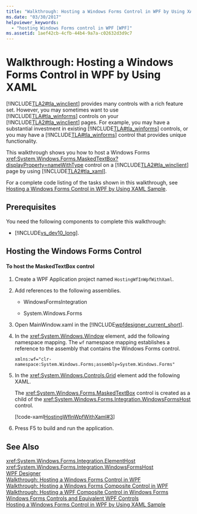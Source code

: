 ```yaml
---
title: "Walkthrough: Hosting a Windows Forms Control in WPF by Using XAML"
ms.date: "03/30/2017"
helpviewer_keywords: 
  - "hosting Windows Forms control in WPF [WPF]"
ms.assetid: 1aef42cb-4cfb-44b4-9a7a-c02632d3d9c7
---
```

# Walkthrough: Hosting a Windows Forms Control in WPF by Using XAML
[!INCLUDE[TLA2#tla_winclient](../../../../includes/tla2sharptla-winclient-md.md)] provides many controls with a rich feature set. However, you may sometimes want to use [!INCLUDE[TLA#tla_winforms](../../../../includes/tlasharptla-winforms-md.md)] controls on your [!INCLUDE[TLA2#tla_winclient](../../../../includes/tla2sharptla-winclient-md.md)] pages. For example, you may have a substantial investment in existing [!INCLUDE[TLA#tla_winforms](../../../../includes/tlasharptla-winforms-md.md)] controls, or you may have a [!INCLUDE[TLA#tla_winforms](../../../../includes/tlasharptla-winforms-md.md)] control that provides unique functionality.  
  
 This walkthrough shows you how to host a Windows Forms <xref:System.Windows.Forms.MaskedTextBox?displayProperty=nameWithType> control on a [!INCLUDE[TLA2#tla_winclient](../../../../includes/tla2sharptla-winclient-md.md)] page by using [!INCLUDE[TLA2#tla_xaml](../../../../includes/tla2sharptla-xaml-md.md)].  
  
 For a complete code listing of the tasks shown in this walkthrough, see [Hosting a Windows Forms Control in WPF by Using XAML Sample](http://go.microsoft.com/fwlink/?LinkID=160000).  
  
## Prerequisites  
 You need the following components to complete this walkthrough:  
  
- [!INCLUDE[vs_dev10_long](../../../../includes/vs-dev10-long-md.md)].  
  
## Hosting the Windows Forms Control  
  
#### To host the MaskedTextBox control  
  
1. Create a WPF Application project named `HostingWfInWpfWithXaml`.  
  
2. Add references to the following assemblies.  
  
   - WindowsFormsIntegration  
  
   - System.Windows.Forms  
  
3. Open MainWindow.xaml in the [!INCLUDE[wpfdesigner_current_short](../../../../includes/wpfdesigner-current-short-md.md)].  
  
4. In the <xref:System.Windows.Window> element, add the following namespace mapping. The `wf` namespace mapping establishes a reference to the assembly that contains the Windows Forms control.  
  
   ```xaml  
   xmlns:wf="clr-namespace:System.Windows.Forms;assembly=System.Windows.Forms"  
   ```  
  
5. In the <xref:System.Windows.Controls.Grid> element add the following XAML.  
  
    The <xref:System.Windows.Forms.MaskedTextBox> control is created as a child of the <xref:System.Windows.Forms.Integration.WindowsFormsHost> control.  
  
    [!code-xaml[HostingWfInWpfWithXaml#3](../../../../samples/snippets/csharp/VS_Snippets_Wpf/HostingWfInWpfWithXaml/CSharp/HostingWfInWpf/Window1.xaml#3)]  
  
6. Press F5 to build and run the application.  
  
## See Also  
 <xref:System.Windows.Forms.Integration.ElementHost>  
 <xref:System.Windows.Forms.Integration.WindowsFormsHost>  
 [WPF Designer](http://msdn.microsoft.com/library/c6c65214-8411-4e16-b254-163ed4099c26)  
 [Walkthrough: Hosting a Windows Forms Control in WPF](../../../../docs/framework/wpf/advanced/walkthrough-hosting-a-windows-forms-control-in-wpf.md)  
 [Walkthrough: Hosting a Windows Forms Composite Control in WPF](../../../../docs/framework/wpf/advanced/walkthrough-hosting-a-windows-forms-composite-control-in-wpf.md)  
 [Walkthrough: Hosting a WPF Composite Control in Windows Forms](../../../../docs/framework/wpf/advanced/walkthrough-hosting-a-wpf-composite-control-in-windows-forms.md)  
 [Windows Forms Controls and Equivalent WPF Controls](../../../../docs/framework/wpf/advanced/windows-forms-controls-and-equivalent-wpf-controls.md)  
 [Hosting a Windows Forms Control in WPF by Using XAML Sample](http://go.microsoft.com/fwlink/?LinkID=160000)

